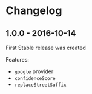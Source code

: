 
# Changelog

## 1.0.0 - 2016-10-14

First Stable release was created

Features:

- `google` provider
- `confidenceScore`
- `replaceStreetSuffix`
